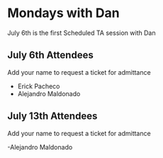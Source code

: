# Mondays with Dan

July 6th is the first Scheduled TA session with Dan

## July 6th Attendees

Add your name to request a ticket for admittance

 - Erick Pacheco
 - Alejandro Maldonado

 ## July 13th Attendees

Add your name to request a ticket for admittance

 -Alejandro Maldonado
 